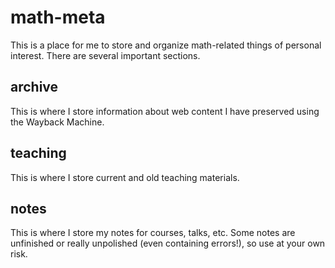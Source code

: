 # math-meta

This is a place for me to store and organize math-related things of personal interest. There are several important sections.

## archive

This is where I store information about web content I have preserved using the Wayback Machine.

## teaching

This is where I store current and old teaching materials.

## notes

This is where I store my notes for courses, talks, etc. Some notes are unfinished or really unpolished (even containing errors!), so use at your own risk.
